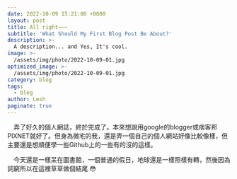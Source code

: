 ```yaml
---
date: 2022-10-09 15:21:00 +0800
layout: post
title: All right~~~
subtitle: 'What Should My First Blog Post Be About?'
description: >-
  A description... and Yes, It's cool.
image: >- 
  /assets/img/photo/2022-10-09-01.jpg
optimized_image: >-
  /assets/img/photo/2022-10-09-01.jpg
category: blog
tags:
  - blog
author: Lesh
paginate: true
---
```


&emsp;弄了好久的個人網誌，終於完成了。本來想說用google的blogger或痞客邦PIXNET就好了。但身為微宅的我，還是弄一個自己的個人網站好像比較像樣，但主要還是想順便學一些Github上的一些有的沒的這樣。

&emsp;今天還是一樣呆在圖書館，一個普通的假日，地球還是一樣照樣有轉，然後因為詞窮所以在這裡草草做個結尾 :flushed:
